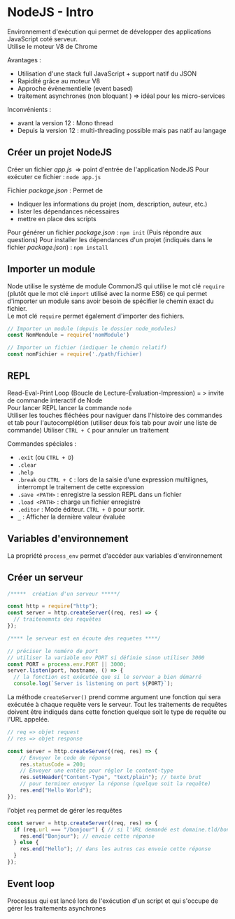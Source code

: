 # NodeJS - Intro

Environnement d'exécution qui permet de développer des applications JavaScript coté serveur.  
Utilise le moteur V8 de Chrome

Avantages :

- Utilisation d'une stack full JavaScript + support natif du JSON
- Rapidité grâce au moteur V8
- Approche évènementielle (event based)
- traitement asynchrones (non bloquant ) => idéal pour les micro-services

Inconvénients :
- avant la version 12 : Mono thread
- Depuis la version 12 : multi-threading possible mais pas natif au langage


## Créer un projet NodeJS 

Créer un fichier _app.js_  => point d'entrée de l'application NodeJS
Pour exécuter ce fichier : `node app.js`

 Fichier _package.json_ : Permet de
-   Indiquer les informations du projet (nom, description, auteur, etc.)
-   lister les dépendances nécessaires
-   mettre en place des scripts  

Pour générer un fichier *package.json* : `npm init`  (Puis répondre aux questions)
Pour installer les dépendances d'un projet (indiqués dans le fichier _package.json_) : `npm install`

## Importer un module

Node utilise le système de module CommonJS qui utilise le mot clé `require` (plutôt que le mot clé `import` utilisé avec la norme ES6) ce qui permet d'importer un module sans avoir besoin de spécifier le chemin exact du fichier.  
Le mot clé `require` permet également d'importer des fichiers.

```js
// Importer un module (depuis le dossier node_modules)
const NomMondule = require('nomModule')

// Importer un fichier (indiquer le chemin relatif)
const nomFichier = require('./path/fichier)
```


## REPL

Read-Eval-Print Loop (Boucle de Lecture-Évaluation-Impression) = > invite de commande interactif de Node  
Pour lancer REPL lancer la commande `node`  
Utiliser les touches fléchées pour naviguer dans l'histoire des commandes et tab pour l'autocomplétion (utiliser deux fois tab pour avoir une liste de commande)
Utiliser `CTRL + C` pour annuler un traitement

Commandes spéciales :

- `.exit` (ou `CTRL + D`)
- `.clear`
- `.help`
- `.break` ou `CTRL + C` : lors de la saisie d'une expression multilignes, interrompt le traitement de cette expression
- `.save <PATH>` : enregistre la session REPL dans un fichier
- `.load <PATH>` : charge un fichier enregistré
- `.editor` : Mode éditeur. `CTRL + D` pour sortir.
- `_` : Afficher la dernière valeur évaluée



## Variables d'environnement

La propriété `process_env` permet d'accéder aux variables d'environnement

## Créer un serveur

```js
/*****  création d'un serveur *****/

const http = require("http");
const server = http.createServer((req, res) => {
  // traitenemnts des requêtes
});

/**** le serveur est en écoute des requetes ****/

// préciser le numéro de port
// utiliser la variable env PORT si définie sinon utiliser 3000
const PORT = process.env.PORT || 3000;
server.listen(port, hostname, () => {
  // la fonction est exécutée que si le serveur a bien démarré
  console.log(`Server is listening on port ${PORT}`);
```



La méthode `createServer()` prend comme argument une fonction qui sera exécutée à chaque requête vers le serveur.
Tout les traitements de requêtes doivent être indiqués dans cette fonction quelque soit le type de requête ou l'URL appelée.


```js
// req => objet request
// res => objet response

const server = http.createServer((req, res) => {
	// Envoyer le code de réponse
	res.statusCode = 200;
	// Envoyer une entête pour régler le content-type
	res.setHeader("Content-Type", "text/plain"); // texte brut
	// pour terminer envoyer la réponse (quelque soit la requête)
	res.end("Hello World"); 
});
```

l'objet `req` permet de gérer les requêtes

```js
const server = http.createServer((req, res) => {
  if (req.url === "/bonjour") { // si l'URL demandé est domaine.tld/bonjour 
    res.end("Bonjour"); // envoie cette réponse
  } else {
    res.end("Hello"); // dans les autres cas envoie cette réponse
  }
});
```

## Event loop

Processus qui est lancé lors de l'exécution d'un script et qui s'occupe de gérer les traitements asynchrones
